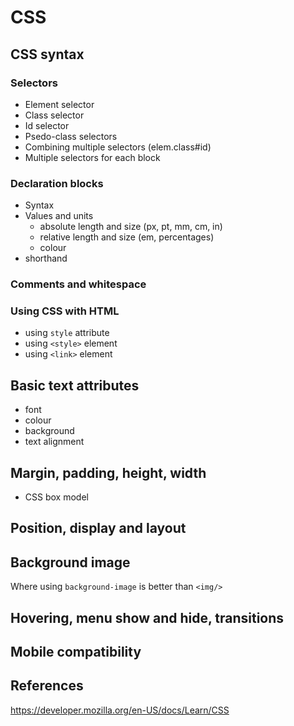 
# CSS


## CSS syntax

### Selectors

  - Element selector
  - Class selector
  - Id selector
  - Psedo-class selectors
  - Combining multiple selectors (elem.class#id)
  - Multiple selectors for each block

### Declaration blocks

  - Syntax
  - Values and units
      - absolute length and size (px, pt, mm, cm, in)
      - relative length and size (em, percentages)
      - colour
  - shorthand

### Comments and whitespace

### Using CSS with HTML

  - using `style` attribute
  - using `<style>` element
  - using `<link>` element
  
  
## Basic text attributes
  
   - font
   - colour
   - background
   - text alignment


## Margin, padding, height, width

   - CSS box model


## Position, display and layout


## Background image

Where using `background-image` is better than `<img/>`


## Hovering, menu show and hide, transitions


## Mobile compatibility


## References

https://developer.mozilla.org/en-US/docs/Learn/CSS
